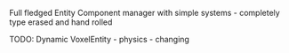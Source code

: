 

Full fledged Entity Component manager with simple systems
    - completely type erased and hand rolled


TODO: Dynamic VoxelEntity
    - physics
    - changing